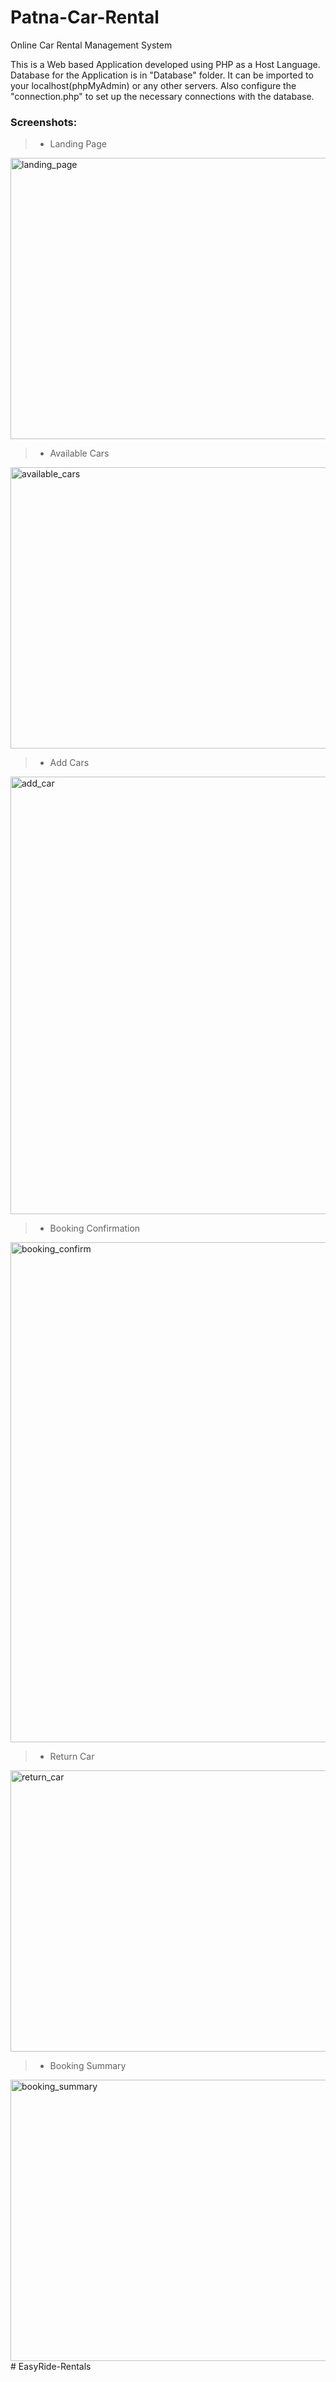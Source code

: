 # Patna-Car-Rental
Online Car Rental Management System 

This is a Web based Application developed using PHP as a Host Language. Database for the Application is in "Database" folder. It can be imported to your localhost(phpMyAdmin) or any other servers. Also configure the "connection.php" to set up the necessary connections with the database.

### Screenshots:
> - Landing Page
<img src="/Screenshots/index.jpg" width="800" height="450" alt="landing_page"/>

> - Available Cars
<img src="/Screenshots/available_cars.png" width="800" height="450" alt="available_cars"/>

> - Add Cars
<img src="/Screenshots/add_car.png" width="800" height="700" alt="add_car"/>

> - Booking Confirmation
<img src="/Screenshots/booking_confirmation.png" width="800" height="800" alt="booking_confirm"/>

> - Return Car
<img src="/Screenshots/return_car.png" width="800" height="450" alt="return_car"/>

> - Booking Summary
<img src="/Screenshots/bookings.png" width="800" height="450" alt="booking_summary"/>
#   E a s y R i d e - R e n t a l s  
 